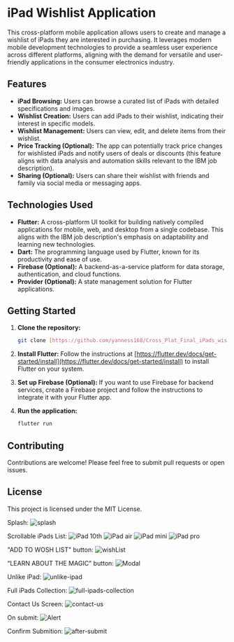 # iPad Wishlist Application

This cross-platform mobile application allows users to create and manage a wishlist of iPads they are interested in purchasing. It leverages modern mobile development technologies to provide a seamless user experience across different platforms, aligning with the demand for versatile and user-friendly applications in the consumer electronics industry.

## Features

*   **iPad Browsing:** Users can browse a curated list of iPads with detailed specifications and images.
*   **Wishlist Creation:** Users can add iPads to their wishlist, indicating their interest in specific models.
*   **Wishlist Management:** Users can view, edit, and delete items from their wishlist.
*   **Price Tracking (Optional):** The app can potentially track price changes for wishlisted iPads and notify users of deals or discounts (this feature aligns with data analysis and automation skills relevant to the IBM job description).
*   **Sharing (Optional):** Users can share their wishlist with friends and family via social media or messaging apps.

## Technologies Used

*   **Flutter:** A cross-platform UI toolkit for building natively compiled applications for mobile, web, and desktop from a single codebase. This aligns with the IBM job description's emphasis on adaptability and learning new technologies.
*   **Dart:** The programming language used by Flutter, known for its productivity and ease of use.
*   **Firebase (Optional):** A backend-as-a-service platform for data storage, authentication, and cloud functions.
*   **Provider (Optional):** A state management solution for Flutter applications.

## Getting Started

1.  **Clone the repository:**
    ```bash
    git clone [https://github.com/yanness168/Cross_Plat_Final_iPads_wishList.git](https://github.com/yanness168/Cross_Plat_Final_iPads_wishList.git)
    ```

2.  **Install Flutter:**
    Follow the instructions at [https://flutter.dev/docs/get-started/install](https://flutter.dev/docs/get-started/install) to install Flutter on your system.

3.  **Set up Firebase (Optional):**
    If you want to use Firebase for backend services, create a Firebase project and follow the instructions to integrate it with your Flutter app.

4.  **Run the application:**
    ```bash
    flutter run
    ```

## Contributing

Contributions are welcome! Please feel free to submit pull requests or open issues.

## License

This project is licensed under the MIT License.


Splash:
![splash](https://user-images.githubusercontent.com/94063697/207746434-292b7f97-8347-4d2b-994f-1efd5576e30f.jpg)

Scrollable iPads List:
![iPad 10th](https://user-images.githubusercontent.com/94063697/207746427-55f4c182-217b-46cf-8da7-343008e1d8cf.jpg)
![iPad air](https://user-images.githubusercontent.com/94063697/207746429-17b3ed6d-366d-4af7-9785-e2abd6bc05a4.jpg)
![iPad mini](https://user-images.githubusercontent.com/94063697/207746430-a6eb4488-b748-4ad5-98a6-ae0609679349.jpg)
![iPad pro](https://user-images.githubusercontent.com/94063697/207746432-5a83efab-c747-44ee-ab58-6a3086ee7ba7.jpg)

"ADD TO WOSH LIST" button:
![wishList](https://user-images.githubusercontent.com/94063697/207746437-64fc0685-5ade-4a4d-8a36-8d23d3fd79c0.jpg)

“LEARN ABOUT THE MAGIC" button:
![Modal](https://user-images.githubusercontent.com/94063697/207746433-6725f5f7-0111-4217-9d7f-1d4e1c02db67.jpg)

Unlike iPad:
![unlike-ipad](https://user-images.githubusercontent.com/94063697/207746435-1d2aa6ff-5ec8-4cd9-b790-2629f2879c7d.jpg)

Full iPads Collection:
![full-ipads-collection](https://user-images.githubusercontent.com/94063697/207746426-dff33f27-c16e-42db-bd8c-12e68d7c2479.jpg)

Contact Us Screen:
![contact-us](https://user-images.githubusercontent.com/94063697/207746425-3a7f22d4-ba58-4a94-a7ca-61cf30a68e07.jpg)

On submit:
![Alert](https://user-images.githubusercontent.com/94063697/207746423-9ac144f9-3fcc-458f-b6c9-97befc8032b4.jpg)

Confirm Submition:
![after-submit](https://user-images.githubusercontent.com/94063697/207746421-a4e5d5a1-0457-4df5-a128-cf09b3644a99.jpg)
